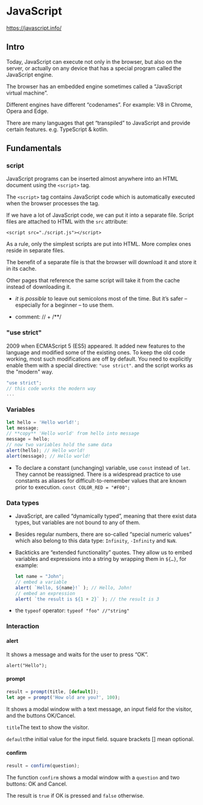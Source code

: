 # JavaScript

https://javascript.info/

## Intro

Today, JavaScript can execute not only in the browser, but also on the server, or actually on any device that has a special program called the JavaScript engine.

The browser has an embedded engine sometimes called a “JavaScript virtual machine”.

Different engines have different “codenames”. For example: V8 in Chrome, Opera and Edge.

There are many languages that get “transpiled” to JavaScript and provide certain features. e.g. TypeScript & kotlin.

## Fundamentals

### script

JavaScript programs can be inserted almost anywhere into an HTML document using the `<script>` tag.

The `<script>` tag contains JavaScript code which is automatically executed when the browser processes the tag.

If we have a lot of JavaScript code, we can put it into a separate file. Script files are attached to HTML with the `src` attribute:

`<script src="./script.js"></script>`

As a rule, only the simplest scripts are put into HTML. More complex ones reside in separate files.

The benefit of a separate file is that the browser will download it and store it in its cache.

Other pages that reference the same script will take it from the cache instead of downloading it.

- *it is possible* to leave out semicolons most of the time. But it’s safer – especially for a beginner – to use them.

- comment: // + /**/

### "use strict"

2009 when ECMAScript 5 (ES5) appeared. It added new features to the language and modified some of the existing ones. To keep the old code working, most such modifications are off by default. You need to explicitly enable them with a special directive: `"use strict"`. and the script works as the "modern" way.

```javascript
"use strict";
// this code works the modern way
...
```

### Variables

```javascript
let hello = 'Hello world!';
let message;
// **copy** 'Hello world' from hello into message
message = hello;
// now two variables hold the same data
alert(hello); // Hello world!
alert(message); // Hello world!
```

- To declare a constant (unchanging) variable, use `const` instead of `let`. They cannot be reassigned. There is a widespread practice to use constants as aliases for difficult-to-remember values that are known prior to execution. `const COLOR_RED = "#F00";`

### Data types

- JavaScript, are called “dynamically typed”, meaning that there exist data types, but variables are not bound to any of them.

- Besides regular numbers, there are so-called “special numeric values” which also belong to this data type: `Infinity`, `-Infinity` and `NaN`.

- Backticks are “extended functionality” quotes. They allow us to embed variables and expressions into a string by wrapping them in `${…}`, for example:
  
  ```javascript
  let name = "John";
  // embed a variable
  alert( `Hello, ${name}!` ); // Hello, John!
  // embed an expression
  alert( `the result is ${1 + 2}` ); // the result is 3
  ```

- the `typeof` operator: `typeof "foo" //"string"`

### Interaction

#### alert

It shows a message and waits for the user to press “OK”. 

`alert("Hello");`

#### prompt

```javascript
result = prompt(title, [default]);
let age = prompt('How old are you?', 100);
```

It shows a modal window with a text message, an input field for the visitor, and the buttons OK/Cancel.

`title`The text to show the visitor.

`default`the initial value for the input field. square brackets [] mean optional. 

#### confirm

```javascript
result = confirm(question);
```

The function `confirm` shows a modal window with a `question` and two buttons: OK and Cancel.

The result is `true` if OK is pressed and `false` otherwise.
